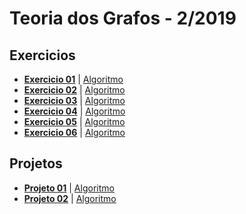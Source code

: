 Teoria dos Grafos - 2/2019
===

## Exercicios

- **[Exercicio 01](./textos/exercicio01.md)**  | [Algoritmo](./algoritmos/exercicio01.py)
- **[Exercicio 02](./textos/exercicio02.md)**  | [Algoritmo](./algoritmos/exercicio02.py)
- **[Exercicio 03](./textos/exercicio03.md)**  | [Algoritmo](./algoritmos/exercicio03.py)
- **[Exercicio 04]()**                        | [Algoritmo](./algoritmos/exercicio04.py)
- **[Exercicio 05](./textos/exercicio05.md)**  | [Algoritmo](./algoritmos/exercicio05.py)
- **[Exercicio 06]()**                        | [Algoritmo](./algoritmos/exercicio06.py)

## Projetos

- **[Projeto 01](./projeto01/README.md)**       | [Algoritmo](./projeto01/projeto01.py)
- **[Projeto 02](./projeto02/README.md)**       | [Algoritmo](./projeto02/main.py)
